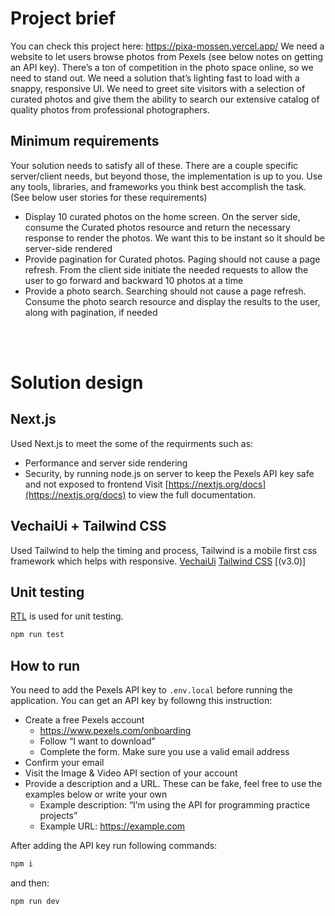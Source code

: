 # Project brief
You can check this project here: https://pixa-mossen.vercel.app/
We need a website to let users browse photos from Pexels (see below notes on getting an
API key). There’s a ton of competition in the photo space online, so we need to stand out. We need a
solution that’s lighting fast to load with a snappy, responsive UI. We need to greet site visitors with a selection of curated photos and give them the ability to search our extensive catalog of quality photos
from professional photographers.

## Minimum requirements
Your solution needs to satisfy all of these. There are a couple specific server/client needs, but beyond
those, the implementation is up to you. Use any tools, libraries, and frameworks you think best
accomplish the task. (See below user stories for these requirements)
- Display 10 curated photos on the home screen. On the server side, consume the Curated
photos resource and return the necessary response to render the photos. We want this to be
instant so it should be server-side rendered
- Provide pagination for Curated photos. Paging should not cause a page refresh. From the
client side initiate the needed requests to allow the user to go forward and backward 10
photos at a time
- Provide a photo search. Searching should not cause a page refresh. Consume the photo search
resource and display the results to the user, along with pagination, if needed

<br>
<br>

# Solution design
## Next.js
Used Next.js to meet the some of the requirments such as:
- Performance and server side rendering
- Security, by running node.js on server to keep the Pexels API key safe and not exposed to frontend
Visit [https://nextjs.org/docs](https://nextjs.org/docs) to view the full documentation.

## VechaiUi + Tailwind CSS
Used Tailwind to help the timing and process, Tailwind is a mobile first css framework which helps with responsive.
[VechaiUi](https://www.vechaiui.com/tag)
[Tailwind CSS](https://tailwindcss.com/) [(v3.0)]

## Unit testing
[RTL](https://testing-library.com/docs/react-testing-library/intro/) is used for unit testing.
```bash
npm run test
```
## How to run
You need to add the Pexels API key to `.env.local` before running the application. You can get an API key by followng this instruction:

- Create a free Pexels account
  - https://www.pexels.com/onboarding
  - Follow “I want to download”
  - Complete the form. Make sure you use a valid email address
- Confirm your email
- Visit the Image & Video API section of your account
- Provide a description and a URL. These can be fake, feel free to use the examples below or
write your own
  - Example description: “I’m using the API for programming practice projects”
  - Example URL: https://example.com

After adding the API key run following commands:
```bash
npm i
```
and then:
```bash
npm run dev
```
